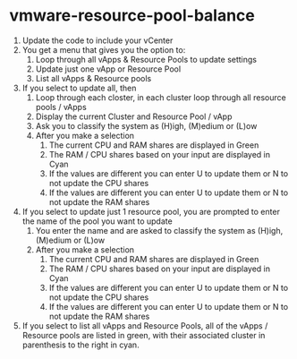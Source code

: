 # vmware-resource-pool-balance

1. Update the code to include your vCenter
1. You get a menu that gives you the option to:
    1. Loop through all vApps & Resource Pools to update settings
    2. Update just one vApp or Resource Pool
    3. List all vApps & Resource pools
2. If you select to update all, then
    1. Loop through each closter, in each cluster loop through all resource pools / vApps
    2. Display the current Cluster and Resource Pool / vApp
    3. Ask you to classify the system as (H)igh, (M)edium or (L)ow
    4. After you make a selection
        1. The current CPU and RAM shares are displayed in Green
        2. The RAM / CPU shares based on your input are displayed in Cyan
        3. If the values are different you can enter U to update them or N to not update the CPU shares
        4. If the values are different you can enter U to update them or N to not update the RAM shares
3. If you select to update just 1 resource pool, you are prompted to enter the name of the pool you want to update
    1. You enter the name and are asked to classify the system as (H)igh, (M)edium or (L)ow
    2. After you make a selection
        1. The current CPU and RAM shares are displayed in Green
        2. The RAM / CPU shares based on your input are displayed in Cyan
        3. If the values are different you can enter U to update them or N to not update the CPU shares
        4. If the values are different you can enter U to update them or N to not update the RAM shares
4. If you select to list all vApps and Resource Pools, all of the vApps / Resource pools are listed in green, with their associated cluster in parenthesis to the right in cyan.
